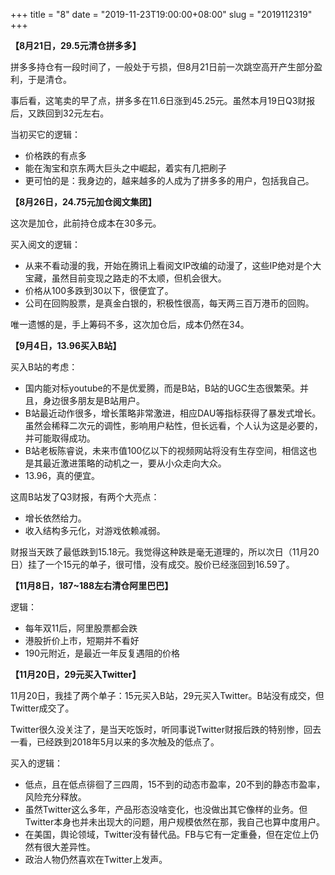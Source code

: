 +++
title = "8"
date = "2019-11-23T19:00:00+08:00"
slug = "2019112319"
+++

**【8月21日，29.5元清仓拼多多】**

拼多多持仓有一段时间了，一般处于亏损，但8月21日前一次跳空高开产生部分盈利，于是清仓。

事后看，这笔卖的早了点，拼多多在11.6日涨到45.25元。虽然本月19日Q3财报后，又跌回到32元左右。

当初买它的逻辑：

* 价格跌的有点多
* 能在淘宝和京东两大巨头之中崛起，着实有几把刷子
* 更可怕的是：我身边的，越来越多的人成为了拼多多的用户，包括我自己。

**【8月26日，24.75元加仓阅文集团】**

这次是加仓，此前持仓成本在30多元。

买入阅文的逻辑：

* 从来不看动漫的我，开始在腾讯上看阅文IP改编的动漫了，这些IP绝对是个大宝藏，虽然目前变现之路走的不太顺，但机会很大。
* 价格从100多跌到30以下，很便宜了。
* 公司在回购股票，是真金白银的，积极性很高，每天两三百万港币的回购。

唯一遗憾的是，手上筹码不多，这次加仓后，成本仍然在34。

**【9月4日，13.96买入B站】**

买入B站的考虑：

* 国内能对标youtube的不是优爱腾，而是B站，B站的UGC生态很繁荣。并且，身边很多朋友是B站用户。
* B站最近动作很多，增长策略非常激进，相应DAU等指标获得了暴发式增长。虽然会稀释二次元的调性，影响用户粘性，但长远看，个人认为这是必要的，并可能取得成功。
* B站老板陈睿说，未来市值100亿以下的视频网站将没有生存空间，相信这也是其最近激进策略的动机之一，要从小众走向大众。
* 13.96，真的便宜。

这周B站发了Q3财报，有两个大亮点：

* 增长依然给力。
* 收入结构多元化，对游戏依赖减弱。

财报当天跌了最低跌到15.18元。我觉得这种跌是毫无道理的，所以次日（11月20日）挂了一个15元的单子，很可惜，没有成交。股价已经涨回到16.59了。

**【11月8日，187~188左右清仓阿里巴巴】**

逻辑：

* 每年双11后，阿里股票都会跌
* 港股折价上市，短期并不看好
* 190元附近，是最近一年反复遇阻的价格

**【11月20日，29元买入Twitter】**

11月20日，我挂了两个单子：15元买入B站，29元买入Twitter。B站没有成交，但Twitter成交了。

Twitter很久没关注了，是当天吃饭时，听同事说Twitter财报后跌的特别惨，回去一看，已经跌到2018年5月以来的多次触及的低点了。

买入的逻辑：

* 低点，且在低点徘徊了三四周，15不到的动态市盈率，20不到的静态市盈率，风险充分释放。
* 虽然Twitter这么多年，产品形态没啥变化，也没做出其它像样的业务。但Twitter本身也并未出现大的问题，用户规模依然在那，我自己也算中度用户。
* 在美国，舆论领域，Twitter没有替代品。FB与它有一定重叠，但在定位上仍然有很大差异性。
* 政治人物仍然喜欢在Twitter上发声。